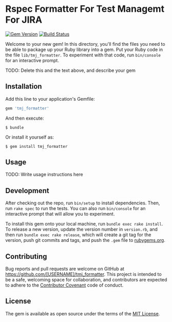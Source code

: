 # Rspec Formatter For Test Managemt For JIRA
[![Gem Version](https://badge.fury.io/rb/tmj_formatter.svg)](https://badge.fury.io/rb/tmj_formatter)
[![Build Status](https://travis-ci.org/automation-wizards/tmj_formatter.svg?branch=master)](https://travis-ci.org/frbk/tmj_formatter)

Welcome to your new gem! In this directory, you'll find the files you need to be able to package up your Ruby library into a gem. Put your Ruby code in the file `lib/tmj_formatter`. To experiment with that code, run `bin/console` for an interactive prompt.

TODO: Delete this and the text above, and describe your gem

## Installation

Add this line to your application's Gemfile:

```ruby
gem 'tmj_formatter'
```

And then execute:

    $ bundle

Or install it yourself as:

    $ gem install tmj_formatter

## Usage

TODO: Write usage instructions here

## Development

After checking out the repo, run `bin/setup` to install dependencies. Then, run `rake spec` to run the tests. You can also run `bin/console` for an interactive prompt that will allow you to experiment.

To install this gem onto your local machine, run `bundle exec rake install`. To release a new version, update the version number in `version.rb`, and then run `bundle exec rake release`, which will create a git tag for the version, push git commits and tags, and push the `.gem` file to [rubygems.org](https://rubygems.org).

## Contributing

Bug reports and pull requests are welcome on GitHub at https://github.com/[USERNAME]/tmj_formatter. This project is intended to be a safe, welcoming space for collaboration, and contributors are expected to adhere to the [Contributor Covenant](http://contributor-covenant.org) code of conduct.


## License

The gem is available as open source under the terms of the [MIT License](http://opensource.org/licenses/MIT).

